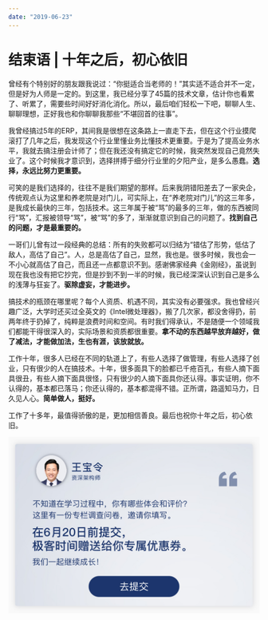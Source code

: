 ```yaml
---
date: "2019-06-23"
---  
```

      
# 结束语 | 十年之后，初心依旧
曾经有个特别好的朋友跟我说过：“你挺适合当老师的！”其实适不适合并不一定，但是好为人师是一定的。到这里，我已经分享了45篇的技术文章，估计你也看累了、听累了，需要些时间好好消化消化。所以，最后咱们轻松一下吧，聊聊人生、聊聊理想，正好我也和你聊聊我那些“不堪回首的往事”。

我曾经搞过5年的ERP，其间我是很想在这条路上一直走下去，但在这个行业摸爬滚打了几年之后，我发现这个行业里懂业务比懂技术更重要。于是为了提高业务水平，我就去搞注册会计师了；但在我还没有搞定它的时候，我突然发现自己竟然失业了。这个时候我才意识到，选择拼搏于细分行业里的夕阳产业，是多么愚蠢。**选择，永远比努力更重要。**

可笑的是我们选择的，往往不是我们期望的那样。后来我阴错阳差去了一家央企，传统观点认为这里和养老院是对门儿，可实际上，在“养老院对门儿”的这三年多，是我成长最快的三年，包括技术。这三年属于被“骂”的最多的三年，做的东西被同行“骂”，汇报被领导“骂”，被“骂”的多了，渐渐就意识到自己的问题了。**找到自己的问题，才是最重要的。**

一哥们儿曾有过一段经典的总结：所有的失败都可以归结为“错估了形势，低估了敌人，高估了自己”。人，总是高估了自己，显然，我也是。很多时候，我也会一不小心就高估了自己，而且还一点都意识不到。感谢佛家经典《金刚经》，虽说到现在我也没有把它抄完，但是抄到不到一半的时候，我已经深深认识到自己是多么的浅薄与狂妄了。**驱除虚妄，才能进步。**

<!-- [[[read_end]]] -->

搞技术的瓶颈在哪里呢？每个人资质、机遇不同，其实没有必要强求。我也曾经兴趣广泛，大学时还买过全英文的《Intel微处理器》，搬了几次家，都没舍得扔，前两年终于扔掉了，纯粹是浪费时间和空间。有时我们得承认，不是随便一个领域我们都能干得很深入的，实际场景和资质都很重要。**拿不动的东西越早放弃越好，做了减法，才能做加法，生也有涯，该放就放。**

工作十年，很多人已经在不同的轨道上了，有些人选择了做管理，有些人选择了创业，只有很少的人在搞技术。十年，很多面具下的脸都已千疮百孔，有些人摘下面具很丑，有些人摘下面具很怪，只有很少的人摘下面具你还认得。事实证明，你不认得的，基本都已落马；你还认得的，基本都混得不错。正所谓，路遥知马力，日久见人心。**简单做人，挺好。**

工作了十多年，最值得骄傲的是，更加相信善良。最后也祝你十年之后，初心依旧。

[![](./httpsstatic001geekbangorgresourceimage75ec75bdb4048d086097f9bff09740f93aec.jpg)](https://jinshuju.net/f/9W7ghF)